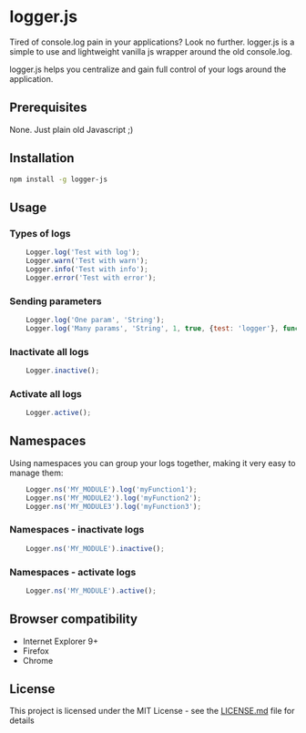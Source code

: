 # logger.js

Tired of console.log pain in your applications? Look no further. logger.js is a simple to use and lightweight vanilla js wrapper around the old console.log.

logger.js helps you centralize and gain full control of your logs around the application.

## Prerequisites

None. Just plain old Javascript ;)

## Installation

```bash
npm install -g logger-js
```
## Usage

### Types of logs
```js
	Logger.log('Test with log');
	Logger.warn('Test with warn');
	Logger.info('Test with info');
	Logger.error('Test with error');
```

###  Sending parameters
```js
    Logger.log('One param', 'String');
    Logger.log('Many params', 'String', 1, true, {test: 'logger'}, function () {});
```
### Inactivate all logs
```js
    Logger.inactive();
```

### Activate all logs
```js
    Logger.active();
```
## Namespaces
Using namespaces you can group your logs together, making it very easy to manage them:

```js
    Logger.ns('MY_MODULE').log('myFunction1');
    Logger.ns('MY_MODULE2').log('myFunction2');
    Logger.ns('MY_MODULE3').log('myFunction3');
```

### Namespaces - inactivate logs
```js
    Logger.ns('MY_MODULE').inactive();    
```

### Namespaces - activate logs
```js
    Logger.ns('MY_MODULE').active();
```

## Browser compatibility

- Internet Explorer 9+
- Firefox
- Chrome

## License

This project is licensed under the MIT License - see the [LICENSE.md](LICENSE.md) file for details